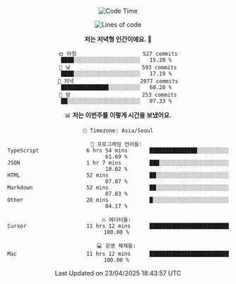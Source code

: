 <div align='center'>
 
<!--START_SECTION:waka-->
![Code Time](http://img.shields.io/badge/Code%20Time-4%2C309%20hrs%2023%20mins-blue)

![Lines of code](https://img.shields.io/badge/%EC%A0%80%EB%8A%94%20%EC%97%AC%ED%83%9C%EA%B9%8C%EC%A7%80%20-1.7%20million%20%EC%A4%84%EC%9D%98%20%EC%BD%94%EB%93%9C%EB%A5%BC%20%EC%9E%91%EC%84%B1%ED%96%88%EC%96%B4%EC%9A%94.-blue)

**저는 저녁형 인간이에요. 🦉** 

```text
🌞 아침                     527 commits         ████░░░░░░░░░░░░░░░░░░░░░   15.28 % 
🌆 낮　                     593 commits         ████░░░░░░░░░░░░░░░░░░░░░   17.19 % 
🌃 저녁                     2077 commits        ███████████████░░░░░░░░░░   60.20 % 
🌙 밤　                     253 commits         ██░░░░░░░░░░░░░░░░░░░░░░░   07.33 % 
```


📊 **저는 이번주를 이렇게 시간을 보냈어요.** 

```text
🕑︎ Timezone: Asia/Seoul

💬 프로그래밍 언어들: 
TypeScript               6 hrs 54 mins       ███████████████░░░░░░░░░░   61.69 % 
JSON                     1 hr 7 mins         ███░░░░░░░░░░░░░░░░░░░░░░   10.02 % 
HTML                     52 mins             ██░░░░░░░░░░░░░░░░░░░░░░░   07.87 % 
Markdown                 52 mins             ██░░░░░░░░░░░░░░░░░░░░░░░   07.83 % 
Other                    28 mins             █░░░░░░░░░░░░░░░░░░░░░░░░   04.17 % 

🔥 에디터들: 
Cursor                   11 hrs 12 mins      █████████████████████████   100.00 % 

💻 운영 체제들: 
Mac                      11 hrs 12 mins      █████████████████████████   100.00 % 
```


 Last Updated on 23/04/2025 18:43:57 UTC
<!--END_SECTION:waka-->
 </div>
<!---
Emewjin/Emewjin is a ✨ special ✨ repository because its `README.md` (this file) appears on your GitHub profile.
You can click the Preview link to take a look at your changes.
--->
